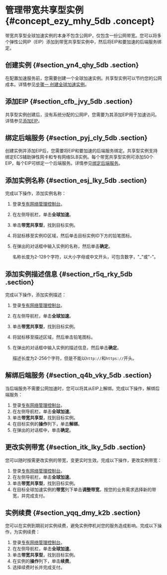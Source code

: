 # 管理带宽共享型实例 {#concept_ezy_mhy_5db .concept}

带宽共享型全球加速实例的本身不包含公网IP，仅包含一份公网带宽。您可以将多个弹性公网IP（EIP）添加到带宽共享型实例中，然后将EIP和要加速的后端服务绑定。

## 创建实例 {#section_yn4_qhy_5db .section}

在配置加速服务前，您需要创建一个全球加速实例。共享型实例可以节约您的公网成本。详情参见[步骤一 创建全球加速实例](../../../../intl.zh-CN/快速入门/配置独享型全球加速.md#section_scl_pxw_5db)。

## 添加EIP {#section_cfb_jvy_5db .section}

共享型实例创建后，没有系统分配的公网IP，您需要为其添加EIP用于加速访问。详情参见[添加EIP](intl.zh-CN/用户指南/共享型带宽实例/添加EIP.md#)。

## 绑定后端服务 {#section_pyj_cly_5db .section}

创建实例并添加EIP后，您需要将EIP和要加速的后端服务绑定。共享型实例支持绑定ECS辅助弹性网卡和专有网络SLB实例。每个带宽共享型实例可添加50个EIP，每个EIP可绑定一个后端服务。详情参见[绑定后端服务](intl.zh-CN/用户指南/共享型带宽实例/绑定后端服务.md#)。

## 添加实例名称 {#section_esj_lky_5db .section}

完成以下操作，添加实例名称：

1.  登录[专有网络管理控制台](https://vpcnext.console.aliyun.com)。
2.  在左侧导航栏，单击**全球加速**。
3.  单击**带宽共享型**，找到目标实例。
4.  将鼠标移至实例ID区域，然后单击目标实例ID下方的铅笔图标。
5.  在弹出的对话框中输入实例的名称，然后单击**确定**。

    名称长度为2-128个字符，以大小字母或中文开头，可包含数字，"\_"或"-"。


## 添加实例描述信息 {#section_r5q_rky_5db .section}

完成以下操作，添加实例描述：

1.  登录[专有网络管理控制台](https://vpcnext.console.aliyun.com)。
2.  在左侧导航栏，单击**全球加速**。
3.  单击**带宽共享型**，找到目标实例。
4.  将鼠标移至描述区域，然后单击铅笔图标。
5.  在弹出的对话框中输入实例的描述信息，然后单击**确定**。

    描述长度为2-256个字符，但是不能以`http://`和`https://`开头。


## 解绑后端服务 {#section_q4b_vky_5db .section}

当后端服务不需要公网加速时，您可以将其从EIP上解绑。完成以下操作，解绑后端服务：

1.  登录[专有网络管理控制台](https://vpcnext.console.aliyun.com)。
2.  在左侧导航栏，单击**全球加速**。
3.  单击**带宽共享型**，找到目标实例。
4.  在目标实例的**操作**列下，单击**解绑**。
5.  在弹出的对话框中，单击**确定**。

## 更改实例带宽 {#section_itk_lky_5db .section}

您可以随时按需更改实例的带宽，变更实时生效。完成以下操作，更改实例带宽：

1.  登录[专有网络管理控制台](https://vpcnext.console.aliyun.com)。
2.  在左侧导航栏，单击**全球加速**。
3.  单击**带宽共享型**，找到目标实例。
4.  在目标全球加速实例的**带宽**列下单击**调整带宽**，按您的业务需求选择新的带宽，并完成支付。

## 实例续费 {#section_yqq_dmy_k2b .section}

您可以在实例到期前对实例续费，避免实例停机对您的服务造成影响。完成以下操作，为实例续费：

1.  登录[专有网络管理控制台](https://vpcnext.console.aliyun.com)。
2.  在左侧导航栏，单击**全球加速**。
3.  单击**带宽共享型**，找到目标实例。
4.  在实例的**操作**列下，单击**续费**。
5.  选择续费时长并完成支付。

